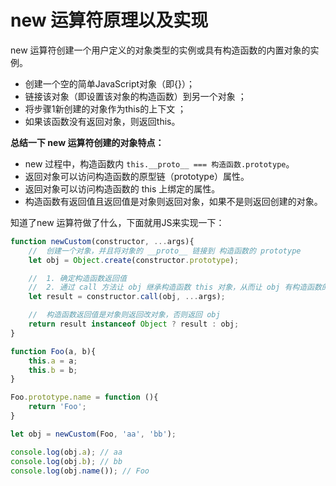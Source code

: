 <!--
 * @Author: monai
 * @Date: 2020-03-25 13:38:53
 * @LastEditors: monai
 * @LastEditTime: 2020-05-18 16:54:02
 -->
# new 运算符原理以及实现

new 运算符创建一个用户定义的对象类型的实例或具有构造函数的内置对象的实例。

* 创建一个空的简单JavaScript对象（即{}）；
* 链接该对象（即设置该对象的构造函数）到另一个对象 ；
* 将步骤1新创建的对象作为this的上下文 ；
* 如果该函数没有返回对象，则返回this。

**总结一下 new 运算符创建的对象特点：**
* new 过程中，构造函数内 `this.__proto__ === 构造函数.prototype`。
* 返回对象可以访问构造函数的原型链（prototype）属性。
* 返回对象可以访问构造函数的 this 上绑定的属性。
* 构造函数有返回值且返回值是对象则返回对象，如果不是则返回创建的对象。
    
知道了new 运算符做了什么，下面就用JS来实现一下：  
```javascript
function newCustom(constructor, ...args){
    //  创建一个对象，并且将对象的 __proto__ 链接到 构造函数的 prototype
    let obj = Object.create(constructor.prototype);

    //  1. 确定构造函数返回值
    //  2. 通过 call 方法让 obj 继承构造函数 this 对象，从而让 obj 有构造函数的属性
    let result = constructor.call(obj, ...args);

    //  构造函数返回值是对象则返回改对象，否则返回 obj
    return result instanceof Object ? result : obj;
}

function Foo(a, b){
    this.a = a;
    this.b = b;
}

Foo.prototype.name = function (){
    return 'Foo';
}

let obj = newCustom(Foo, 'aa', 'bb');

console.log(obj.a); // aa
console.log(obj.b); // bb
console.log(obj.name()); // Foo
```


